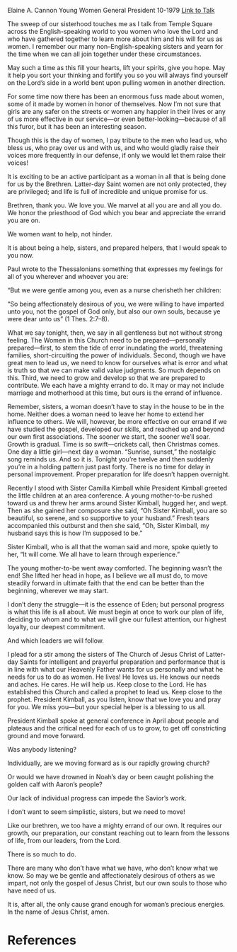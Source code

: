 Elaine A. Cannon
Young Women General President
10-1979
[Link to Talk](https://www.churchofjesuschrist.org/study/general-conference/1979/10/our-mighty-errand?lang=eng)

The sweep of our sisterhood touches me as I talk from Temple Square across the English-speaking world to you women who love the Lord and who have gathered together to learn more about him and his will for us as women. I remember our many non–English-speaking sisters and yearn for the time when we can all join together under these circumstances.

May such a time as this fill your hearts, lift your spirits, give you hope. May it help you sort your thinking and fortify you so you will always find yourself on the Lord’s side in a world bent upon pulling women in another direction.

For some time now there has been an enormous fuss made about women, some of it made by women in honor of themselves. Now I’m not sure that girls are any safer on the streets or women any happier in their lives or any of us more effective in our service—or even better-looking—because of all this furor, but it has been an interesting season.

Though this is the day of women, I pay tribute to the men who lead us, who bless us, who pray over us and with us, and who would gladly raise their voices more frequently in our defense, if only we would let them raise their voices!

It is exciting to be an active participant as a woman in all that is being done for us by the Brethren. Latter-day Saint women are not only protected, they are privileged; and life is full of incredible and unique promise for us.

Brethren, thank you. We love you. We marvel at all you are and all you do. We honor the priesthood of God which you bear and appreciate the errand you are on.

We women want to help, not hinder.

It is about being a help, sisters, and prepared helpers, that I would speak to you now.

Paul wrote to the Thessalonians something that expresses my feelings for all of you wherever and whoever you are:

“But we were gentle among you, even as a nurse cherisheth her children:

“So being affectionately desirous of you, we were willing to have imparted unto you, not the gospel of God only, but also our own souls, because ye were dear unto us” (1 Thes. 2:7–8).

What we say tonight, then, we say in all gentleness but not without strong feeling. The Women in this Church need to be prepared—personally prepared—first, to stem the tide of error inundating the world, threatening families, short-circuiting the power of individuals. Second, though we have great men to lead us, we need to know for ourselves what is error and what is truth so that we can make valid value judgments. So much depends on this. Third, we need to grow and develop so that we are prepared to contribute. We each have a mighty errand to do. It may or may not include marriage and motherhood at this time, but ours is the errand of influence.

Remember, sisters, a woman doesn’t have to stay in the house to be in the home. Neither does a woman need to leave her home to extend her influence to others. We will, however, be more effective on our errand if we have studied the gospel, developed our skills, and reached up and beyond our own first associations. The sooner we start, the sooner we’ll soar. Growth is gradual. Time is so swift—crickets call, then Christmas comes. One day a little girl—next day a woman. “Sunrise, sunset,” the nostalgic song reminds us. And so it is. Tonight you’re twelve and then suddenly you’re in a holding pattern just past forty. There is no time for delay in personal improvement. Proper preparation for life doesn’t happen overnight.

Recently I stood with Sister Camilla Kimball while President Kimball greeted the little children at an area conference. A young mother-to-be rushed toward us and threw her arms around Sister Kimball, hugged her, and wept. Then as she gained her composure she said, “Oh Sister Kimball, you are so beautiful, so serene, and so supportive to your husband.” Fresh tears accompanied this outburst and then she said, “Oh, Sister Kimball, my husband says this is how I’m supposed to be.”

Sister Kimball, who is all that the woman said and more, spoke quietly to her, “It will come. We all have to learn through experience.”

The young mother-to-be went away comforted. The beginning wasn’t the end! She lifted her head in hope, as I believe we all must do, to move steadily forward in ultimate faith that the end can be better than the beginning, wherever we may start.

I don’t deny the struggle—it is the essence of Eden; but personal progress is what this life is all about. We must begin at once to work our plan of life, deciding to whom and to what we will give our fullest attention, our highest loyalty, our deepest commitment.

And which leaders we will follow.

I plead for a stir among the sisters of The Church of Jesus Christ of Latter-day Saints for intelligent and prayerful preparation and performance that is in line with what our Heavenly Father wants for us personally and what he needs for us to do as women. He lives! He loves us. He knows our needs and aches. He cares. He will help us. Keep close to the Lord. He has established this Church and called a prophet to lead us. Keep close to the prophet. President Kimball, as you listen, know that we love you and pray for you. We miss you—but your special helper is a blessing to us all.

President Kimball spoke at general conference in April about people and plateaus and the critical need for each of us to grow, to get off constricting ground and move forward.

Was anybody listening?

Individually, are we moving forward as is our rapidly growing church?

Or would we have drowned in Noah’s day or been caught polishing the golden calf with Aaron’s people?

Our lack of individual progress can impede the Savior’s work.

I don’t want to seem simplistic, sisters, but we need to move!

Like our brethren, we too have a mighty errand of our own. It requires our growth, our preparation, our constant reaching out to learn from the lessons of life, from our leaders, from the Lord.

There is so much to do.

There are many who don’t have what we have, who don’t know what we know. So may we be gentle and affectionately desirous of others as we impart, not only the gospel of Jesus Christ, but our own souls to those who have need of us.

It is, after all, the only cause grand enough for woman’s precious energies. In the name of Jesus Christ, amen.

# References
